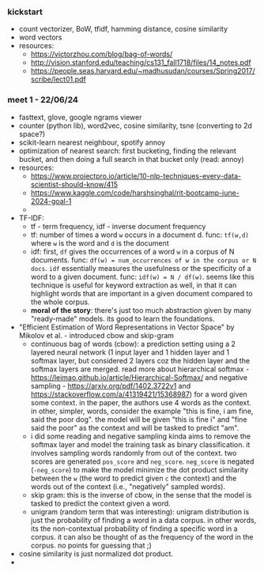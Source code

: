 
### kickstart
- count vectorizer, BoW, tfidf, hamming distance, cosine similarity
- word vectors
- resources:
	- https://victorzhou.com/blog/bag-of-words/
	- http://vision.stanford.edu/teaching/cs131_fall1718/files/14_notes.pdf
	- https://people.seas.harvard.edu/~madhusudan/courses/Spring2017/scribe/lect01.pdf

### meet 1 - 22/06/24
- fasttext, glove, google ngrams viewer
- counter (python lib), word2vec, cosine similarity, tsne (converting to 2d space?)
- scikit-learn nearest neighbour, spotify annoy
- optimization of nearest search: first bucketing, finding the relevant bucket, and then doing a full search in that bucket only (read: annoy)
- resources:
	- https://www.projectpro.io/article/10-nlp-techniques-every-data-scientist-should-know/415
	- https://www.kaggle.com/code/harshsinghal/rit-bootcamp-june-2024-goal-1
	- 
- TF-IDF:
	- tf - term frequency, idf - inverse document frequency
	- tf: number of times a word `w` occurs in a document d. func: `tf(w,d)` where `w` is the word and `d` is the document
	- idf: first, `df` gives the occurrences of a word `w` in a corpus of N documents. func: `df(w) = num_occurrences of w in the corpus or N docs`. `idf` essentially measures the usefulness or the specificity of a word to a given document. func: `idf(w) = N / df(w)`. seems like this technique is useful for keyword extraction as well, in that it can highlight words that are important in a given document compared to the whole corpus.
	- **moral of the story**: there's just too much abstraction given by many "ready-made" models. its good to learn the foundations.
- "Efficient Estimation of Word Representations in Vector Space" by Mikolov et al. - introduced cbow and skip-gram
	- continuous bag of words (cbow): a prediction setting using a 2 layered neural network (1 input layer and 1 hidden layer and 1 softmax layer, but considered 2 layers coz the hidden layer and the softmax layers are merged. read more about hierarchical softmax - https://leimao.github.io/article/Hierarchical-Softmax/ and negative sampling - https://arxiv.org/pdf/1402.3722v1 and https://stackoverflow.com/a/41319421/15368987) for a word given some context. in the paper, the authors use 4 words as the context. in other, simpler, words, consider the example "this is fine, i am fine, said the poor dog". the model will be given "this is fine i" and "fine said the poor" as the context and will be tasked to predict "am".
	- i did some reading and negative sampling kinda aims to remove the softmax layer and model the training task as binary classification. it involves sampling words randomly from out of the context. two scores are generated `pos_score` and `neg_score`. `neg_score` is negated (`-neg_score`) to make the model minimize the dot product similarity between the `w` (the word to predict given `c` the context) and the words out of the context (i.e., "negatively" sampled words).
	- skip gram: this is the inverse of cbow, in the sense that the model is tasked to predict the context given a word.
	- unigram (random term that was interesting): unigram distribution is just the probability of finding a word in a data corpus. in other words, its the non-contextual probability of finding a specific word in a corpus. it can also be thought of as the frequency of the word in the corpus. no points for guessing that ;)
- cosine similarity is just normalized dot product.
- 